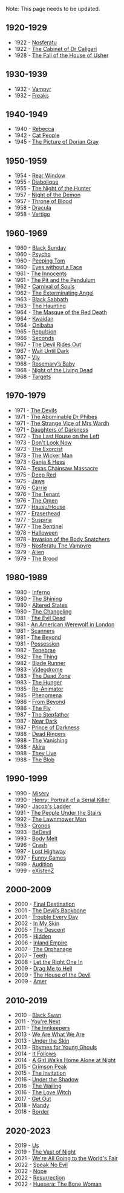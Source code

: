Note: This page needs to be updated.

## 1920-1929
* 1922 - [Nosferatu](https://www.youtube.com/watch?v=FC6jFoYm3xs)
* 1922 - [The Cabinet of Dr Caligari](https://www.youtube.com/watch?v=4Dm6vUjxsz0)
* 1928 - [The Fall of the House of Usher](https://www.youtube.com/watch?v=mxjCWleWXf4)

## 1930-1939
* 1932 - [Vampyr](https://www.youtube.com/watch?v=pz5aW_IqmMw)
* 1932 - [Freaks](https://www.youtube.com/watch?v=vJVXTKkjsxA)

## 1940-1949
* 1940 - [Rebecca](https://www.youtube.com/watch?v=t3YJcW2UQiw)
* 1942 - [Cat People](https://www.youtube.com/watch?v=y7iL_9sbpV4)
* 1945 - [The Picture of Dorian Gray](https://www.youtube.com/watch?v=SVo86D_uw0A)

## 1950-1959
* 1954 - [Rear Window](https://www.youtube.com/watch?v=m01YktiEZCw)
* 1955 - [Diabolique](https://www.youtube.com/watch?v=AKB4CFmMMvQ)
* 1955 - [The Night of the Hunter](https://www.youtube.com/watch?v=6LuSu5ZWmyg)
* 1957 - [Night of the Demon](https://www.youtube.com/watch?v=jFlzcyd0yqA)
* 1957 - [Throne of Blood](https://www.youtube.com/watch?v=2-72oaAS9hc)
* 1958 - [Dracula](https://www.youtube.com/watch?v=MDTxHg7wyP0)
* 1958 - [Vertigo](https://www.youtube.com/watch?v=Z5jvQwwHQNY)

## 1960-1969
* 1960 - [Black Sunday](https://www.youtube.com/watch?v=mjGX72iCzmI)
* 1960 - [Psycho](https://www.youtube.com/watch?v=HjI1Of2lfhs)
* 1960 - [Peeping Tom](https://www.youtube.com/watch?v=nAqEn6JS-oM)
* 1960 - [Eyes without a Face](https://www.youtube.com/watch?v=2BY6syEApk8)
* 1961 - [The Innocents](https://www.youtube.com/watch?v=aOsF0S65RR0)
* 1961 - [The Pit and the Pendulum](https://www.youtube.com/watch?v=QChBy15UiTs)
* 1962 - [Carnival of Souls](https://www.youtube.com/watch?v=VQ0PeAQFeSg)
* 1962 - [The Exterminating Angel](https://www.youtube.com/watch?v=ERHL5nzEMmM)
* 1963 - [Black Sabbath](https://www.youtube.com/watch?v=JO8LJjLjncc)
* 1963 - [The Haunting](https://www.youtube.com/watch?v=AeAzGxWlEcg)
* 1964 - [The Masque of the Red Death](https://www.youtube.com/watch?v=vCUtm7mCF4I)
* 1964 - [Kwaidan](https://www.youtube.com/watch?v=MP8nwNvfNno)
* 1964 - [Onibaba](https://www.youtube.com/watch?v=sknsvtX68yw)
* 1965 - [Repulsion](https://www.youtube.com/watch?v=L8O-EFHbfp8)
* 1966 - [Seconds](https://www.youtube.com/watch?v=wHHhJ96646M)
* 1967 - [The Devil Rides Out](https://www.youtube.com/watch?v=LCZnuo1vuWU)
* 1967 - [Wait Until Dark](https://www.youtube.com/watch?v=MKeTME_tRUI)
* 1967 - [Viy](https://www.youtube.com/watch?v=HaVWeY_oDKw)
* 1968 - [Rosemary’s Baby](https://www.youtube.com/watch?v=NoXLXMbOgiU)
* 1968 - [Night of the Living Dead](https://www.youtube.com/watch?v=3BlIaesq4Mg)
* 1968 - [Targets](https://www.youtube.com/watch?v=oiSc3xAXX5g)

## 1970-1979
* 1971 - [The Devils](https://www.youtube.com/watch?v=tPConeKY3WA)
* 1971 - [The Abominable Dr Phibes](https://www.youtube.com/watch?v=sxnr9xycVLo)
* 1971 - [The Strange Vice of Mrs Wardh](https://www.youtube.com/watch?v=mqeTmeU1azw)
* 1971 - [Daughters of Darkness](https://www.youtube.com/watch?v=DYEKxAtcA8M)
* 1972 - [The Last House on the Left](https://www.youtube.com/watch?v=8W9KPhmYYtg)
* 1973 - [Don't Look Now](https://www.youtube.com/watch?v=AUWB-Kw4FiM)
* 1973 - [The Exorcist](https://www.youtube.com/watch?v=YDGw1MTEe9k)
* 1973 - [The Wicker Man](https://www.youtube.com/watch?v=a-tDnavDCwI)
* 1973 - [Ganja & Hess](https://www.youtube.com/watch?v=xVmZ_BrAe9Y)
* 1974 - [Texas Chainsaw Massacre](https://www.youtube.com/watch?v=l88omZtzw9w)
* 1975 - [Deep Red](https://www.youtube.com/watch?v=apdrNHcLUd8)
* 1975 - [Jaws](https://www.youtube.com/watch?v=U1fu_sA7XhE)
* 1976 - [Carrie](https://www.youtube.com/watch?v=YuO26oJQLVs)
* 1976 - [The Tenant](https://www.youtube.com/watch?v=2Y-4rJJw554)
* 1976 - [The Omen](https://www.youtube.com/watch?v=kqAYR6z7yAU)
* 1977 - [Hausu/House](https://www.youtube.com/watch?v=WQ_Yo06kIIA)
* 1977 - [Eraserhead](https://www.youtube.com/watch?v=J0Eq5GtCYdA)
* 1977 - [Suspiria](https://www.youtube.com/watch?v=MecSlkWMHPY)
* 1977 - [The Sentinel](https://www.youtube.com/watch?v=Z0YdJNeNXLE)
* 1978 - [Halloween](https://www.youtube.com/watch?v=DLEk6hES03Q)
* 1978 - [Invasion of the Body Snatchers](https://www.youtube.com/watch?v=52vK2-Dv1TA)
* 1979 - [Nosferatu The Vampyre](https://www.youtube.com/watch?v=S1Rachk7ipI)
* 1979 - [Alien](https://www.youtube.com/watch?v=jQ5lPt9edzQ)
* 1979 - [The Brood](https://www.youtube.com/watch?v=tI32rz-Xh7U)

## 1980-1989
* 1980 - [Inferno](https://www.youtube.com/watch?v=qbKgG_TC_To)
* 1980 - [The Shining](https://www.youtube.com/watch?v=i-B_bbkEfS0)
* 1980 - [Altered States](https://www.youtube.com/watch?v=ZyBE_aKg858)
* 1980 - [The Changeling](https://www.youtube.com/watch?v=kqOYI4TeGtA)
* 1981 - [The Evil Dead](https://www.youtube.com/watch?v=GU92dtYrF9I)
* 1981 - [An American Werewolf in London](https://www.youtube.com/watch?v=_oJZjpHBskc)
* 1981 - [Scanners](https://www.youtube.com/watch?v=FoIy7Y7H72Q)
* 1981 - [The Beyond](https://www.youtube.com/watch?v=ef0oH3ZizfI)
* 1981 - [Possession](https://www.youtube.com/watch?v=uDpFpzbwfiw)
* 1982 - [Tenebrae](https://www.youtube.com/watch?v=OkUpGi2N8wo)
* 1982 - [The Thing](https://www.youtube.com/watch?v=p35JDJLa9ec)
* 1982 - [Blade Runner](https://www.youtube.com/watch?v=eogpIG53Cis)
* 1983 - [Videodrome](https://www.youtube.com/watch?v=UFHey3utk0I)
* 1983 - [The Dead Zone](https://www.youtube.com/watch?v=lmC5oPc7L3M)
* 1983 - [The Hunger](https://www.youtube.com/watch?v=l9IDoAPC6Ps)
* 1985 - [Re-Animator](https://www.youtube.com/watch?v=NCGGG_NvE4g)
* 1985 - [Phenomena ](https://www.youtube.com/watch?v=Tt93yZUgJNQ)
* 1986 - [From Beyond](https://www.youtube.com/watch?v=d3D9O9vrDjw)
* 1986 - [The Fly](https://www.youtube.com/watch?v=Z-V3X963DRI)
* 1987 - [The Stepfather](https://www.youtube.com/watch?v=zdKzH-Rh31g)
* 1987 - [Near Dark](https://www.youtube.com/watch?v=hQxnVrg2TSQ)
* 1987 - [Prince of Darkness](https://www.youtube.com/watch?v=PkBSEWy8WfY)
* 1988 - [Dead Ringers](https://www.youtube.com/watch?v=-ZHbu3msmes)
* 1988 - [The Vanishing](https://www.youtube.com/watch?v=ZIuBuGWCuZo)
* 1988 - [Akira](https://www.youtube.com/watch?v=7mdMtuGL7eg)
* 1988 - [They Live](https://www.youtube.com/watch?v=jTK8eff1Zsk)
* 1988 - [The Blob](https://www.youtube.com/watch?v=c_gOLtwyOw0)

## 1990-1999
* 1990 - [Misery](https://www.youtube.com/watch?v=XHQ9CPRfDsw)
* 1990 - [Henry: Portrait of a Serial Killer](https://www.youtube.com/watch?v=YFGPKShiOX4)
* 1990 - [Jacob's Ladder](https://www.youtube.com/watch?v=rJztRnDxdM8)
* 1991 - [The People Under the Stairs](https://www.youtube.com/watch?v=aIH9uDZ99c8)
* 1992 - [The Lawnmower Man](https://www.youtube.com/watch?v=YCxFGxqLsHE)
* 1993 - [Cronos](https://www.youtube.com/watch?v=YdxA9vIFmYw)
* 1993 - [BeDevil](https://www.youtube.com/watch?v=VggXS-6_-YU)
* 1993 - [Body Melt](https://www.youtube.com/watch?v=PA0riGc6cWw)
* 1996 - [Crash](https://www.youtube.com/watch?v=8dRrud8ClvA)
* 1997 - [Lost Highway](https://www.youtube.com/watch?v=1nKjO9QCSic)
* 1997 - [Funny Games](https://www.youtube.com/watch?v=tkbG1uSH0to)
* 1999 - [Audition](https://www.youtube.com/watch?v=uR1DnkweK5U)
* 1999 - [eXistenZ](https://www.youtube.com/watch?v=HAdbdUt_h9M)

## 2000-2009
* 2000 - [Final Destination](https://www.youtube.com/watch?v=JuuMbzGECxE)
* 2001 - [The Devil’s Backbone](https://www.youtube.com/watch?v=WVy3lmYnEUI)
* 2001 - [Trouble Every Day](https://www.youtube.com/watch?v=BRTgpR2Tau0)
* 2002 - [In My Skin](https://www.youtube.com/watch?v=QTkH-gMPv3g)
* 2005 - [The Descent](https://www.youtube.com/watch?v=CSYg7Z1KS_I)
* 2005 - [Hidden](https://www.youtube.com/watch?v=pvT_9TqIEtM)
* 2006 - [Inland Empire](https://www.youtube.com/watch?v=MsF7D02RO4A)
* 2007 - [The Orphanage](https://www.youtube.com/watch?v=nUZQgqxIZ6s)
* 2007 - [Teeth](https://www.youtube.com/watch?v=FuW_L8WJtMk)
* 2008 - [Let the Right One In](https://www.youtube.com/watch?v=ICp4g9p_rgo)
* 2009 - [Drag Me to Hell](https://www.youtube.com/watch?v=BUZTybLlWKI)
* 2009 - [The House of the Devil](https://www.youtube.com/watch?v=AtXtSGRV0xc)
* 2009 - [Amer](https://www.youtube.com/watch?v=FYcS09xisRE)

## 2010-2019
* 2010 - [Black Swan](https://www.youtube.com/watch?v=5jaI1XOB-bs)
* 2011 - [You're Next](https://www.youtube.com/watch?v=ufUQWpEkbf0)
* 2011 - [The Innkeepers](https://www.youtube.com/watch?v=XRNJy3i0_C4)
* 2013 - [We Are What We Are](https://www.youtube.com/watch?v=kPG9kZmEwcs)
* 2013 - [Under the Skin](https://www.youtube.com/watch?v=CcR5KHjoc-0)
* 2013 - [Rhymes for Young Ghouls](https://www.youtube.com/watch?v=-kk7IxWINLQ)
* 2014 - [It Follows](https://www.youtube.com/watch?v=9tyMi1Hn32I)
* 2014 - [A Girl Walks Home Alone at Night](https://www.youtube.com/watch?v=_YGmTdo3vuY)
* 2015 - [Crimson Peak](https://www.youtube.com/watch?v=6yAbFYbi8XU)
* 2015 - [The Invitation](https://www.youtube.com/watch?v=0-mp77SZ_0M)
* 2016 - [Under the Shadow](https://www.youtube.com/watch?v=kHVFP80Upxw)
* 2016 - [The Wailing](https://www.youtube.com/watch?v=43uAputjI4k)
* 2016 - [The Love Witch](https://www.youtube.com/watch?v=BRTgpR2Tau0)
* 2017 - [Get Out](https://www.youtube.com/watch?v=DzfpyUB60YY)
* 2018 - [Mandy](https://www.youtube.com/watch?v=hRKVxT4-1wM)
* 2018 - [Border](https://www.youtube.com/watch?v=QMs28A1s1OA)

## 2020-2023
* 2019 - [Us](https://www.youtube.com/watch?v=hNCmb-4oXJA&)
* 2019 - [The Vast of Night](https://www.youtube.com/watch?v=ZEiwpCJqMM0)
* 2021 - [We're All Going to the World's Fair](https://www.youtube.com/watch?v=ZEiwpCJqMM0)
* 2022 - [Speak No Evil](https://www.youtube.com/watch?v=d2ekCkhkiXo&ab_channel=ZFFZurichFilmFestival)
* 2022 - [Nope](https://www.youtube.com/watch?v=In8fuzj3gck)
* 2022 - [Resurrection](https://www.youtube.com/watch?v=n6uIvEpxQ9o)
* 2022 - [Huesera: The Bone Woman](https://www.youtube.com/watch?v=oJozpAOm_kA)
